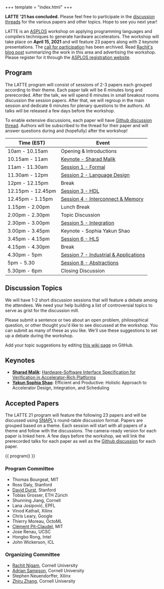 +++
template = "index.html"
+++

**LATTE '21 has concluded.**
Please feel free to participate in the [discussion threads][github-thread] for
the various papers and other topics.
Hope to see you next year!

LATTE is an [ASPLOS][] workshop on applying programming languages and compilers
techniques to generate hardware accelerators.
The workshop will take place on **April 15, 2021** and will feature 23 papers
along with 2 keynote presentations.
The [call for participation](./cfp) has been archived.
Read [Rachit's blog post][pl-blog] summarizing the work in this area and advertising the workshop.
Please register for it through the [ASPLOS registration website][asplos-registration].

## Program

The LATTE program will consist of sessions of 2-3 papers each grouped according
to their theme.
Each paper talk will be 6 minutes long and prerecorded.
After the talk, we will spend 6 minutes in small breakout rooms discussion the
session papers.
After that, we will regroup in the main session and dedicate 6 minutes for
plenary questions to the authors.
All talks will be released a few days before the workshop.

To enable extensive discussions, each paper will have [Github discussion
thread][github-thread].
Authors will be subscribed to the thread for their paper and will answer questions
during and (hopefully) after the workshop!

| Time (EST) | Event |
|-------------|-------|
| 10am - 10.15am | Opening & Introductions |
| 10.15am - 11am | [Keynote - Sharad Malik][sharad-position] |
| 11am - 11.30am | [Session 1 - Formal](#formal) |
| 11.30am - 12pm| [Session 2 - Language Design](#language-design) |
| 12pm - 12.15pm|Break |
| 12.15pm - 12.45pm| [Session 3 - HDL](#hdl) |
| 12.45pm - 1.15pm| [Session 4 - Interconnect & Memory](#interconnect-memory) |
| 1.15pm - 2.00pm| Lunch Break |
| 2.00pm - 2.30pm|Topic Discussion |
| 2.30pm - 3.00pm| [Session 5 - Integration](#integration) |
| 3.00pm - 3.45pm|Keynote - Sophia Yakun Shao |
| 3.45pm - 4.15pm| [Session 6 - HLS](#hls) |
| 4.15pm - 4.30pm|Break |
| 4.30pm - 5pm| [Session 7 - Industrial & Applications](#industrial-applications) |
| 5pm - 5.30| [Session 8 - Abstractions](#abstractions) |
| 5.30pm - 6pm|Closing Discussion |

## Discussion Topics

We will have 1-2 short discussion sessions that will feature a debate
among the attendees.
We need your help building a list of controversial topics to serve as grist for
the discussion mill.

Please submit a sentence or two about an open problem, philosophical question,
or other thought you'd like to see discussed at the workshop.
You can submit as many of these as you like.
We'll use these suggestions to set up a debate during the workshop.

Add your topic suggestions by editing [this wiki page][topics] on GitHub.

## Keynotes

- **[Sharad Malik][sharad]**: [Hardware-Software Interface Specification for Verification in Accelerator-Rich Platforms][sharad-position]
- **[Yakun Sophia Shao][sophia]**: Efficient and Productive: Holistic Approach to Accelerator Design, Integration, and Scheduling

## Accepted Papers

The LATTE 21 program will feature the following 23 papers and will be discussed
using [SNAPL][]'s round-table discussion format.
Papers are grouped based on a theme.
Each session will start with all papers of a theme and follow with the
discussions.
The camera-ready version for each paper is linked here.
A few days before the workshop, we will link the prerecorded talks for each
paper as well as the [Github discussion][github-thread] for each paper.

{{ program() }}

<div class="committee">
<div class="pc">

### Program Committee

- Thomas Bourgeat, MIT
- Ross Daly, Stanford
- [David Durst](https://davidbdurst.com/), Stanford
- Tobias Grosser, ETH Zürich
- Shunning Jiang, Cornell
- Lana Josipović, EPFL
- Vinod Kathail, Xilinx
- Chris Leary, Google
- Thierry Moreau, OctoML
- [Clément Pit-Claudel](https://pit-claudel.fr/clement/), MIT
- Jose Renau, UCSC
- Hongbo Rong, Intel
- John Wickerson, ICL

</div>

<div class="organization">

### Organizing Committee

- [Rachit Nigam](https://rachitnigam.com), Cornell University
- [Adrian Sampson](http://adriansampson.net), Cornell University
- Stephen Neuendorffer, Xilinx
- [Zhiru Zhang](https://www.csl.cornell.edu/~zhiruz/), Cornell University

</div>

</div>


[topics]: https://github.com/cucapra/latte20/edit/main/discussion.md
[snapl]: http://cs.brown.edu/~sk/Memos/Conference-Discussion-Format/
[sigplanconf]: http://www.sigplan.org/Resources/Author/
[hotcrp]: https://latte.cs.cornell.edu/
[asplos]: https://asplos-conference.org
[pl-blog]: https://blog.sigplan.org/2021/02/17/languages-tools-and-techniques-for-accelerator-design/
[sophia]: https://people.eecs.berkeley.edu/~ysshao/index.html
[sharad]: https://www.princeton.edu/~sharad/
[github-thread]: https://github.com/cucapra/latte21/discussions/categories/papers
[sharad-position]: //paper/6.pdf
[asplos-registration]: https://web.cvent.com/event/6259afee-6594-4456-86a0-2a22fbfc47b8/summary
